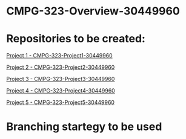 # CMPG-323-Overview-30449960

# Repositories to be created:
<p><a href="https://github.com/Array237/CMPG-323-Overview-30449960">Project 1 - CMPG-323-Project1-30449960</a></p>
<p><a href="https://github.com/Array237/CMPG-323-Project2-30449960">Project 2 - CMPG-323-Project2-30449960</a></p>
<p><a href="https://github.com/Array237/CMPG-323-Project3-30449960">Project 3 - CMPG-323-Project3-30449960</a></p>
<p><a href="https://github.com/Array237/CMPG-323-Project4-30449960">Project 4 - CMPG-323-Project4-30449960</a></p>
<p><a href="https://github.com/Array237/CMPG-323-Project5-30449960">Project 5 - CMPG-323-Project5-30449960</a></p>

# Branching startegy to be used


#
